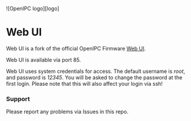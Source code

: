![OpenIPC logo][logo]

Web UI
======

Web UI is a fork of the official OpenIPC Firmware [Web UI](https://github.com/OpenIPC/webui).

Web UI is available via port 85.

Web UI uses system credentials for access. The default username is _root_,
and password is _12345_. You will be asked to change the password at the first
login. Please note that this will also affect your login via ssh!

### Support

Please report any problems via Issues in this repo.

